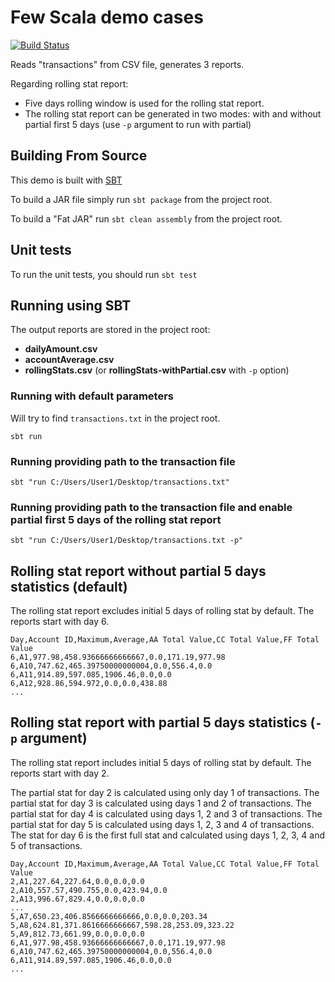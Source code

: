 # Few Scala demo cases

[![Build Status](https://travis-ci.org/SergeyAxenov/qx-scala.svg?branch=master)](https://travis-ci.org/SergeyAxenov/qx-scala) 

Reads "transactions" from CSV file, generates 3 reports.

Regarding rolling stat report:
* Five days rolling window is used for the rolling stat report.
* The rolling stat report can be generated in two modes: with and without partial first 5 days (use `-p` argument to run with partial)

## Building From Source
This demo is built with [SBT](http://www.scala-sbt.org/0.13/docs/Command-Line-Reference.html)

To build a JAR file simply run `sbt package` from the project root.

To build a "Fat JAR" run `sbt clean assembly` from the project root.

## Unit tests
To run the unit tests, you should run `sbt test`

## Running using SBT
The output reports are stored in the project root:
* **dailyAmount.csv**
* **accountAverage.csv**
* **rollingStats.csv** (or **rollingStats-withPartial.csv** with `-p` option)


### Running with default parameters
Will try to find `transactions.txt` in the project root.  

```
sbt run
```  

### Running providing path to the transaction file
```
sbt "run C:/Users/User1/Desktop/transactions.txt"
```  

### Running providing path to the transaction file and enable partial first 5 days of the rolling stat report
```
sbt "run C:/Users/User1/Desktop/transactions.txt -p"
```  

## Rolling stat report without partial 5 days statistics (default)
The rolling stat report excludes initial 5 days of rolling stat by default.
The reports start with day 6.


```
Day,Account ID,Maximum,Average,AA Total Value,CC Total Value,FF Total Value
6,A1,977.98,458.93666666666667,0.0,171.19,977.98
6,A10,747.62,465.39750000000004,0.0,556.4,0.0
6,A11,914.89,597.085,1906.46,0.0,0.0
6,A12,928.86,594.972,0.0,0.0,438.88
...
```


## Rolling stat report with partial 5 days statistics (`-p` argument)
The rolling stat report includes initial 5 days of rolling stat by default.
The reports start with day 2.

The partial stat for day 2 is calculated using only day 1 of transactions.
The partial stat for day 3 is calculated using days 1 and 2 of transactions.
The partial stat for day 4 is calculated using days 1, 2 and 3 of transactions.
The partial stat for day 5 is calculated using days 1, 2, 3 and 4 of transactions.
The stat for day 6 is the first full stat and calculated using days 1, 2, 3, 4 and 5 of transactions.


```
Day,Account ID,Maximum,Average,AA Total Value,CC Total Value,FF Total Value
2,A1,227.64,227.64,0.0,0.0,0.0
2,A10,557.57,490.755,0.0,423.94,0.0
2,A13,996.67,829.4,0.0,0.0,0.0
...
5,A7,650.23,406.8566666666666,0.0,0.0,203.34
5,A8,624.81,371.8616666666667,598.28,253.09,323.22
5,A9,812.73,661.99,0.0,0.0,0.0
6,A1,977.98,458.93666666666667,0.0,171.19,977.98
6,A10,747.62,465.39750000000004,0.0,556.4,0.0
6,A11,914.89,597.085,1906.46,0.0,0.0
...
```  